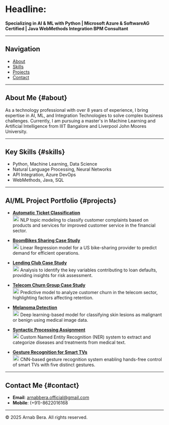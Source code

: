 # Headline: 
**Specializing in AI & ML with Python | Microsoft Azure & SoftwareAG Certified | Java WebMethods Integration BPM Consultant**

---

## Navigation
- [About](#about)
- [Skills](#skills)
- [Projects](#projects)
- [Contact](#contact)

---

## About Me {#about}

As a technology professional with over 8 years of experience, I bring expertise in AI, ML, and Integration Technologies to solve complex business challenges. Currently, I am pursuing a master's in Machine Learning and Artificial Intelligence from IIIT Bangalore and Liverpool John Moores University.

---

## Key Skills {#skills}

- Python, Machine Learning, Data Science
- Natural Language Processing, Neural Networks
- API Integration, Azure DevOps
- WebMethods, Java, SQL

---

## AI/ML Project Portfolio {#projects}

- **[Automatic Ticket Classification](https://github.com/arnabberawork/Automatic-Ticket-Classification)**  
  <img src="github-icon.png" alt="GitHub" width="20" height="20"> NLP topic modeling to classify customer complaints based on products and services for improved customer service in the financial sector.

- **[BoomBikes Sharing Case Study](https://github.com/arnabberawork/BoomBikesSharingCaseStudy)**  
  <img src="github-icon.png" alt="GitHub" width="20" height="20"> Linear Regression model for a US bike-sharing provider to predict demand for efficient operations.

- **[Lending Club Case Study](https://github.com/arnabberawork/LendingClubCaseStudy)**  
  <img src="github-icon.png" alt="GitHub" width="20" height="20"> Analysis to identify the key variables contributing to loan defaults, providing insights for risk assessment.

- **[Telecom Churn Group Case Study](https://github.com/arnabberawork/Telecom-Churn-Group-Case-Study)**  
  <img src="github-icon.png" alt="GitHub" width="20" height="20"> Predictive model to analyze customer churn in the telecom sector, highlighting factors affecting retention.

- **[Melanoma Detection](https://github.com/arnabberawork/Melanoma-Detection-Assignment)**  
  <img src="github-icon.png" alt="GitHub" width="20" height="20"> Deep learning-based model for classifying skin lesions as malignant or benign using medical image data.

- **[Syntactic Processing Assignment](https://github.com/arnabberawork/Syntactic-Processing-Assignment)**  
  <img src="github-icon.png" alt="GitHub" width="20" height="20"> Custom Named Entity Recognition (NER) system to extract and categorize diseases and treatments from medical text.

- **[Gesture Recognition for Smart TVs](https://github.com/arnabberawork/Gesture-Recognition-Project)**  
  <img src="github-icon.png" alt="GitHub" width="20" height="20"> CNN-based gesture recognition system enabling hands-free control of smart TVs with five distinct gestures.

---

## Contact Me {#contact}

- **Email**: [arnabbera.official@gmail.com](mailto:arnabbera.official@gmail.com)  
- **Mobile**: (+91)-8622016168

---

&copy; 2025 Arnab Bera. All rights reserved.
